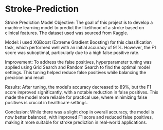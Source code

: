 # Stroke-Prediction
Stroke Prediction Model
Objective:
The goal of this project is to develop a machine learning model to predict the likelihood of a stroke based on clinical features. The dataset used was sourced from Kaggle.

Model:
i used XGBoost (Extreme Gradient Boosting) for this classification task, which performed well with an initial accuracy of 91%. However, the F1 score was suboptimal, particularly due to a high false positive rate.

Improvement:
To address the false positives, hyperparameter tuning was applied using Grid Search and Random Search to find the optimal model settings. This tuning helped reduce false positives while balancing the precision and recall.

Results:
After tuning, the model’s accuracy decreased to 89%, but the F1 score improved significantly, with a notable reduction in false positives. This made the model more reliable for practical use, where minimizing false positives is crucial in healthcare settings.

Conclusion:
While there was a slight drop in overall accuracy, the model is now better balanced, with improved F1 score and reduced false positives, making it more suitable for stroke prediction in real-world applications.

